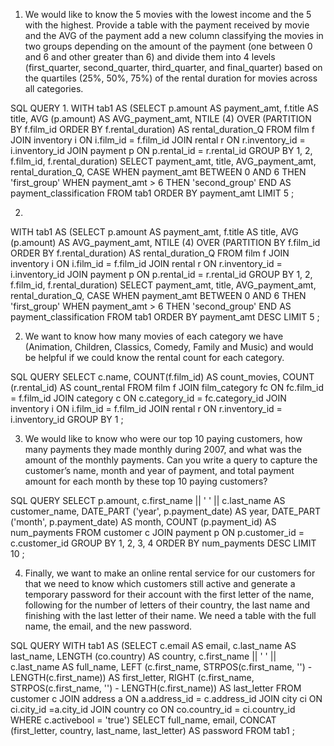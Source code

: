 1.	We would like to know the 5 movies with the lowest income and the 5 with the highest. Provide a table with the payment received by movie and the AVG of the payment add a new column classifying the movies in two groups depending on the amount of the payment (one between 0 and 6 and other greater than 6) and divide them into 4 levels (first_quarter, second_quarter, third_quarter, and final_quarter) based on the quartiles (25%, 50%, 75%) of the rental duration for movies across all categories.

SQL QUERY
1.
WITH tab1 AS (SELECT p.amount AS payment_amt, f.title AS title,
				AVG (p.amount) AS AVG_payment_amt,
				NTILE (4) OVER (PARTITION BY f.film_id ORDER BY f.rental_duration) AS rental_duration_Q
				FROM film f
				JOIN inventory i
				ON i.film_id = f.film_id
				JOIN rental r
				ON r.inventory_id = i.inventory_id
				JOIN payment p
				ON p.rental_id = r.rental_id
				GROUP BY 1, 2, f.film_id, f.rental_duration)
SELECT payment_amt, title, AVG_payment_amt, rental_duration_Q,
		CASE WHEN payment_amt BETWEEN 0 AND 6 THEN 'first_group'
		WHEN payment_amt > 6 THEN 'second_group' END AS payment_classification
FROM tab1
ORDER BY payment_amt
LIMIT 5
;

2.
WITH tab1 AS (SELECT p.amount AS payment_amt, f.title AS title,
				AVG (p.amount) AS AVG_payment_amt,
				NTILE (4) OVER (PARTITION BY f.film_id ORDER BY f.rental_duration) AS rental_duration_Q
				FROM film f
				JOIN inventory i
				ON i.film_id = f.film_id
				JOIN rental r
				ON r.inventory_id = i.inventory_id
				JOIN payment p
				ON p.rental_id = r.rental_id
				GROUP BY 1, 2, f.film_id, f.rental_duration)
SELECT payment_amt, title, AVG_payment_amt, rental_duration_Q,
		CASE WHEN payment_amt BETWEEN 0 AND 6 THEN 'first_group'
		WHEN payment_amt > 6 THEN 'second_group' END AS payment_classification
FROM tab1
ORDER BY payment_amt DESC
LIMIT 5
;

2.	We want to know how many movies of each category we have (Animation, Children, Classics, Comedy, Family and Music) and would be helpful if we could know the rental count for each category.

SQL QUERY
SELECT c.name,
		COUNT(f.film_id) AS count_movies,
		COUNT (r.rental_id) AS count_rental
FROM film f
JOIN film_category fc
ON fc.film_id = f.film_id
JOIN category c
ON c.category_id = fc.category_id
JOIN inventory i
ON i.film_id = f.film_id
JOIN rental r
ON r.inventory_id = i.inventory_id
GROUP BY 1
;

3.	We would like to know who were our top 10 paying customers, how many payments they made monthly during 2007, and what was the amount of the monthly payments. Can you write a query to capture the customer’s name, month and year of payment, and total payment amount for each month by these top 10 paying customers?

SQL QUERY
SELECT p.amount,
		c.first_name || ' ' || c.last_name AS customer_name,
		DATE_PART ('year', p.payment_date) AS year,
		DATE_PART ('month', p.payment_date) AS month,
		COUNT (p.payment_id) AS num_payments
FROM customer c
JOIN payment p
ON p.customer_id = c.customer_id
GROUP BY 1, 2, 3, 4
ORDER BY num_payments DESC
LIMIT 10
;

4.	Finally, we want to make an online rental service for our customers for that we need to know which customers still active and generate a temporary password for their account with the first letter of the name, following for the number of letters of their country, the last name and finishing with the last letter of their name. We need a table with the full name, the email, and the new password.

SQL QUERY
WITH tab1 AS (SELECT c.email AS email, c.last_name AS last_name,
			  LENGTH (co.country) AS country,
					c.first_name || ' ' || c.last_name AS full_name,
		   			LEFT (c.first_name, STRPOS(c.first_name, '') - LENGTH(c.first_name)) AS first_letter,
		   			RIGHT (c.first_name, STRPOS(c.first_name, '') - LENGTH(c.first_name)) AS last_letter
			FROM customer c
			JOIN address a
			ON a.address_id = c.address_id
			JOIN city ci
			ON ci.city_id =a.city_id
			JOIN country co
			ON co.country_id = ci.country_id
			 WHERE c.activebool = 'true')
SELECT full_name, email,
		CONCAT (first_letter, country, last_name, last_letter) AS password
FROM tab1
;
